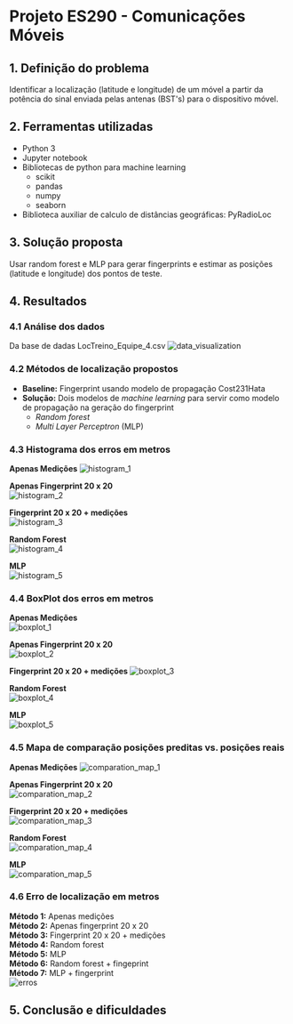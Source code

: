 # Projeto ES290 - Comunicações Móveis
## 1. Definição do problema
Identificar a localização (latitude e longitude) de um móvel a partir da potência do sinal enviada pelas antenas (BST's) para o dispositivo móvel.
## 2. Ferramentas utilizadas
 - Python 3
 - Jupyter notebook
 - Bibliotecas de python para machine learning 
   - scikit 
   - pandas
   - numpy
   - seaborn
 - Biblioteca auxiliar de calculo de distâncias geográficas: PyRadioLoc

## 3. Solução proposta
Usar random forest e MLP para gerar fingerprints e estimar as posições (latitude e longitude) dos pontos de teste.

## 4. Resultados

### 4.1 Análise dos dados
Da base de dadas LocTreino_Equipe_4.csv
![data_visualization](images/data_visualization.png)
### 4.2 Métodos de localização propostos
- **Baseline:** Fingerprint usando modelo de propagação Cost231Hata
- **Solução:** Dois modelos de _machine learning_ para servir como modelo de propagação na geração do fingerprint
  - _Random forest_ 
  - _Multi Layer Perceptron_ (MLP)
### 4.3 Histograma dos erros em metros
**Apenas Medições** 
![histogram_1](images/histogram_1.png)  
  
  
**Apenas Fingerprint 20 x 20**  
![histogram_2](images/histogram_2.png)  
  
  

**Fingerprint 20 x 20 + medições**  
![histogram_3](images/histogram_3.png)  
  
  
**Random Forest**  
![histogram_4](images/histogram_4.png)  
  
  
**MLP**  
![histogram_5](images/histogram_5.png)  
  
  

### 4.4 BoxPlot dos erros em metros
**Apenas Medições**  
![boxplot_1](images/boxplot_1.png)  
  
  
**Apenas Fingerprint 20 x 20**  
![boxplot_2](images/boxplot_2.png)  
  
  
**Fingerprint 20 x 20 + medições** 
![boxplot_3](images/boxplot_3.png)  
  
  
**Random Forest**  
![boxplot_4](images/boxplot_4.png)  
  
  
**MLP**  
![boxplot_5](images/boxplot_5.png)  
  
  
### 4.5 Mapa de comparação posições preditas vs. posições reais
**Apenas Medições** 
![comparation_map_1](images/comparation_map_1.png)  
  
  
**Apenas Fingerprint 20 x 20**  
![comparation_map_2](images/comparation_map_2.png)  
   
  
**Fingerprint 20 x 20 + medições**  
![comparation_map_3](images/comparation_map_3.png)  
  
  
**Random Forest**  
![comparation_map_4](images/comparation_map_4.png)  
  
  
**MLP**  
![comparation_map_5](images/comparation_map_5.png)  
  
  

### 4.6 Erro de localização em metros
**Método 1:** Apenas medições  
**Método 2:** Apenas fingerprint 20 x 20  
**Método 3:** Fingerprint 20 x 20 + medições  
**Método 4:** Random forest  
**Método 5:** MLP  
**Método 6:** Random forest + fingeprint    
**Método 7:** MLP + fingerprint  
![erros](images/erros.png)

## 5. Conclusão e dificuldades